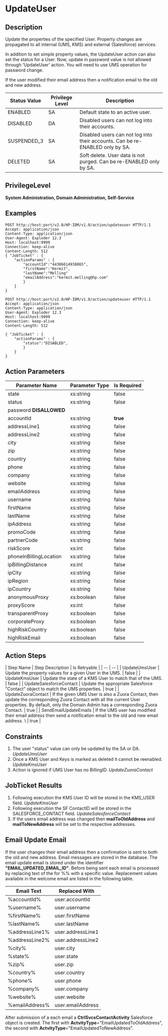 # UpdateUser

## Description ##

Update the properties of the specified User. Property changes are propagated to all internal (UMS, KMS) and external (Salesforce) services.

In addition to set simple property values, the UpdateUser action can also set the status for a User. Now, update in password value is not allowed through 'UpdateUser' action. You will need to use UMS operation for password change.

If the user modified their email address then a notification email to the old and new address.

| Status Value 	| Privilege Level 	| Description 	|
| -- 	| -- 	| -- 	|
| ENABLED 	| SA 	| Default state to an active user. 	|
| DISABLED 	| DA 	| Disabled users can not log into their accounts. 	|
| SUSPENDED_3 	| SA 	| Disabled users can not log into their accounts. Can be re-ENABLED only by SA. 	|
| DELETED 	| SA 	| Soft delete. User data is not purged. Can be re-ENABLED only by SA. 	|



## PrivilegeLevel ##

**System Administration, Domain Administration, Self-Service**

## Examples ##

	POST http://host:port/v2.0/HP-IDM/v1.0/action/updateuser HTTP/1.1
	Accept: application/json
	Content-Type: application/json
	User-Agent: Exploder 12.3
	Host: localhost:9999
	Connection: keep-alive
	Content-Length: 512
	{ "JobTicket" : {
		"actionParams" : {
      		"accountId":"44386614938865",
      		"firstName":"Kermit",
      		"lastName":"Melling"
      		"emailAddress":"kermit.melling@hp.com"
    		}
    	}
    }

	POST http://host:port/v2.0/HP-IDM/v1.0/action/updateuser HTTP/1.1
	Accept: application/json
	Content-Type: application/json
	User-Agent: Exploder 12.3
	Host: localhost:9999
	Connection: keep-alive
	Content-Length: 512

	{ "JobTicket" : {
		"actionParams" : {
      		"status":"DISABLED",
    		}
		}
	}

## Action Parameters ##

| Parameter Name	| Parameter Type	| Is Required 	|
| -----------	| ------------------	| -------------	|
| state 	| xs:string 	| false 	|
| status 	| xs:string 	| false 	|
| password **DISALLOWED**	| 	| 	|
| accountId 	| xs:string 	| **true**	|
| addressLine1 	| xs:string 	| false 	|
| addressLine2 	| xs:string 	| false 	|
| city 	| xs:string 	| false 	|
| zip 	| xs:string 	| false 	|
| country 	| xs:string 	| false 	|
| phone 	| xs:string 	| false 	|
| company 	| xs:string 	| false 	|
| website 	| xs:string 	| false 	|
| emailAddress 	| xs:string 	| false 	|
| username 	| xs:string 	| false 	|
| firstName 	| xs:string 	| false 	|
| lastName 	| xs:string 	| false 	|
| ipAddress 	| xs:string 	| false 	|
| promoCode 	| xs:string 	| false	|
| partnerCode 	| xs:string 	| false	|
| riskScore 	| xs:int 	| false 	|
| phoneInBillingLocation 	| xs:string 	| false 	|
| ipBillingDistance 	| xs:int 	| false 	|
| ipCity 	| xs:string 	| false 	|
| ipRegion 	| xs:string 	| false 	|
| ipCountry 	| xs:string 	| false 	|
| anonymousProxy 	| xs:boolean 	| false 	|
| proxyScore 	| xs:int 	| false 	|
| transparentProxy 	| xs:boolean 	| false 	|
| corporateProxy 	| xs:boolean 	| false 	|
| highRiskCountry 	| xs:boolean 	| false 	|
| highRiskEmail 	| xs:boolean 	| false 	|

## Action Steps ##
| Step Name 	| Step Description 	| Is Retryable 	|
| -- 	| -- 	|
| UpdateUmsUser 	| Update the property values for a given User in the UMS. 	| false 	|
| UpdateKmsUser 	| Update the state of a KMS User to match that of the UMS. 	| false 	|
| UpdateSalesforceContact 	| Update the appropriate Salesforce "Contact" object to match the UMS properties. 	| true 	|
| UpdateZuoraContact 	| If the given UMS User is also a Zuora Contact, then update the corresponding Zuora Contact with all the current User properties. By default, only the Domain Admin has a corresponding Zuora Contact. 	| true 	|
| SendEmailUpdateEmails 	| If the UMS user has modified their email address then send a notification email to the old and new email address. \\ 	| true 	|

## Constraints ##

1. The user "status" value can only be updated by the SA or DA. _UpdateUmsUser_
1. Once a KMS User and Keys is marked as deleted it cannot be reenabled. _UpdateKmsUser_
1. Action is ignored if UMS User has no BillingID. _UpdateZuoraContact_

## JobTicket Results ##

1. Following execution the KMS User ID will be stored in the KMS_USER field. _UpdateKmsUser_
1. Following execution the SF ContactID will be stored in the SALESFORCE_CONTACT field. _UpdateSalesforceContact_
1. If the users email address was changed then **mailToOldAddress** and **mailToNewAddress** will be set to the respective addresses.

## Email Update Email ##

If the user changes their email address then a confirmation is sent to both the old and new address. Email messages are stored in the database. The email update email is stored under the identifier **"EMAIL_UPDATED_EMAIL_ID"**. Before being sent each email is processed by replacing text of the for %<keyword>% with a specific value. Replacement values available in the welcome email are listed in the following table.

| Email Text 	| Replaced With 	|
| -- 	| -- 	|
| %accountId% 	| user.accountId 	|
| %username% 	| user.username 	|
| %firstName% 	| user.firstName 	|
| %lastName% 	| user.lastName 	|
| %addressLine1% 	| user.addressLine1 	|
| %addressLine2% 	| user.addressLine2 	|
| %city% 	| user.city 	|
| %state% 	| user.state 	|
| %zip% 	| user.zip 	|
| %country% 	| user.country 	|
| %phone% 	| user.phone 	|
| %company% 	| user.company 	|
| %website% 	| user.website 	|
| %emailAddress% 	| user.emailAddress 	|

After submission of a each email a **CtrlSvcsContactActivity** Salesforce object is created. The first with **ActvityType**="EmailUpdatedToOldAddress", the second with **ActvityType**="EmailUpdatedToNewAddress".